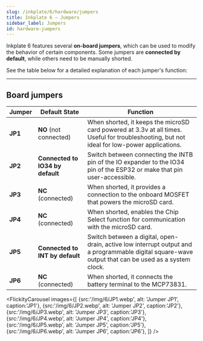 ```yaml
---
slug: /inkplate/6/hardware/jumpers
title: Inkplate 6 – Jumpers
sidebar_label: Jumpers
id: hardware-jumpers
---
```


Inkplate 6 features several **on-board jumpers**, which can be used to modify the behavior of certain components. Some jumpers are **connected by default**, while others need to be manually shorted.

See the table below for a detailed explanation of each jumper's function:

---

## Board jumpers

| **Jumper** | **Default State** | **Function** |
|---|---|---|
| **JP1** 	| **NO** (not connected) 	| When shorted, it keeps the microSD card powered at 3.3v at all times. Useful for troubleshooting, but not ideal for low-power applications. |
| **JP2** |  **Connected to IO34 by default** | Switch between connecting the INTB pin of the IO expander to the IO34 pin of the ESP32 or make that pin user-accessible. |
| **JP3** |  **NC** (connected) 	| When shorted, it provides a connection to the onboard MOSFET that powers the microSD card. |
| **JP4** |  **NC** (connected) 	| When shorted, enables the Chip Select function for communication with the microSD card. 	|
| **JP5** | **Connected to INT by default** 	| Switch between a digital, open-drain, active low interrupt output and a programmable digital square-wave output that can be used as a system clock. 	|
| **JP6** | **NC** (connected) 	| When shorted, it connects the battery terminal to the MCP73831. |

<FlickityCarousel
images={[
  {src:'/img/6/JP1.webp', alt: 'Jumper JP1', caption:'JP1'},
  {src:'/img/6/JP2.webp', alt: 'Jumper JP2', caption:'JP2'},
  {src:'/img/6/JP3.webp', alt: 'Jumper JP3', caption:'JP3'},
  {src:'/img/6/JP4.webp', alt: 'Jumper JP4', caption:'JP4'},
  {src:'/img/6/JP5.webp', alt: 'Jumper JP5', caption:'JP5'},
  {src:'/img/6/JP6.webp', alt: 'Jumper JP6', caption:'JP6'},
]}
/>